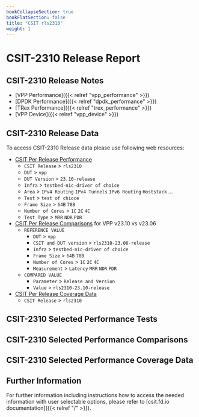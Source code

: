 ```yaml
---
bookCollapseSection: true
bookFlatSection: false
title: "CSIT rls2310"
weight: 1
---
```


# CSIT-2310 Release Report



## CSIT-2310 Release Notes

- [VPP Performance]({{< relref "vpp_performance" >}})
- [DPDK Performance]({{< relref "dpdk_performance" >}})
- [TRex Performance]({{< relref "trex_performance" >}})
- [VPP Device]({{< relref "vpp_device" >}})

## CSIT-2310 Release Data

To access CSIT-2310 Release data please use following web resources:

- [CSIT Per Release Performance](https://csit.fd.io/report/)
  - `CSIT Release` > `rls2310`
  - `DUT` > `vpp`
  - `DUT Version` > `23.10-release`
  - `Infra` > `testbed-nic-driver of choice`
  - `Area` > `IPv4 Routing` `IPv4 Tunnels` `IPv6 Routing` `Hoststack` ...
  - `Test` > `test of chioce`
  - `Frame Size` > `64B` `78B`
  - `Number of Cores` > `1C` `2C` `4C`
  - `Test Type` > `MRR` `NDR` `PDR`
- [CSIT Per Release Comparisons](https://csit.fd.io/comparisons/) for VPP
  v23.10 vs v23.06
  - `REFERENCE VALUE`
    - `DUT` > `vpp`
    - `CSIT and DUT version` > `rls2310-23.06-release`
    - `Infra` > `testbed-nic-driver of choice`
    - `Frame Size` > `64B` `78B`
    - `Number of Cores` > `1C` `2C` `4C`
    - `Measurement` > `Latency` `MRR` `NDR` `PDR`
  - `COMPARED VALUE`
    - `Parameter` > `Release and Version`
    - `Value` > `rls2310-23.10-release`
- [CSIT Per Release Coverage Data](https://csit.fd.io/coverage/)
  - `CSIT Release` > `rls2310`

## CSIT-2310 Selected Performance Tests



## CSIT-2310 Selected Performance Comparisons



## CSIT-2310 Selected Performance Coverage Data



## Further Information

For further information including instructions how to access the needed
information with user selectable options, please refer to
[csit.fd.io documentation]({{< relref "/" >}}).
